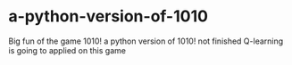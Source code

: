 # a-python-version-of-1010
Big fun of the game 1010!
a python version of 1010!
not finished
Q-learning is going to applied on this game 
